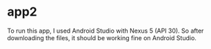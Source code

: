 # app2

To run this app, I used Android Studio with Nexus 5 (API 30). So after downloading the files, it should be working fine on Android Studio.

